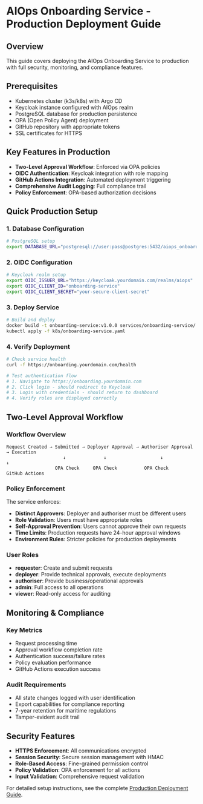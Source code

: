 # AIOps Onboarding Service - Production Deployment Guide

## Overview

This guide covers deploying the AIOps Onboarding Service to production with full security, monitoring, and compliance features.

## Prerequisites

- Kubernetes cluster (k3s/k8s) with Argo CD
- Keycloak instance configured with AIOps realm  
- PostgreSQL database for production persistence
- OPA (Open Policy Agent) deployment
- GitHub repository with appropriate tokens
- SSL certificates for HTTPS

## Key Features in Production

- **Two-Level Approval Workflow**: Enforced via OPA policies
- **OIDC Authentication**: Keycloak integration with role mapping
- **GitHub Actions Integration**: Automated deployment triggering
- **Comprehensive Audit Logging**: Full compliance trail
- **Policy Enforcement**: OPA-based authorization decisions

## Quick Production Setup

### 1. Database Configuration

```bash
# PostgreSQL setup
export DATABASE_URL="postgresql://user:pass@postgres:5432/aiops_onboarding"
```

### 2. OIDC Configuration  

```bash
# Keycloak realm setup
export OIDC_ISSUER_URL="https://keycloak.yourdomain.com/realms/aiops"
export OIDC_CLIENT_ID="onboarding-service"
export OIDC_CLIENT_SECRET="your-secure-client-secret"
```

### 3. Deploy Service

```bash
# Build and deploy
docker build -t onboarding-service:v1.0.0 services/onboarding-service/
kubectl apply -f k8s/onboarding-service.yaml
```

### 4. Verify Deployment

```bash
# Check service health
curl -f https://onboarding.yourdomain.com/health

# Test authentication flow
# 1. Navigate to https://onboarding.yourdomain.com
# 2. Click login - should redirect to Keycloak
# 3. Login with credentials - should return to dashboard
# 4. Verify roles are displayed correctly
```

## Two-Level Approval Workflow

### Workflow Overview

```
Request Created → Submitted → Deployer Approval → Authoriser Approval → Execution
                     ↓              ↓                    ↓               ↓
                  OPA Check     OPA Check          OPA Check      GitHub Actions
```

### Policy Enforcement

The service enforces:
- **Distinct Approvers**: Deployer and authoriser must be different users
- **Role Validation**: Users must have appropriate roles
- **Self-Approval Prevention**: Users cannot approve their own requests
- **Time Limits**: Production requests have 24-hour approval windows
- **Environment Rules**: Stricter policies for production deployments

### User Roles

- **requester**: Create and submit requests
- **deployer**: Provide technical approvals, execute deployments
- **authoriser**: Provide business/operational approvals
- **admin**: Full access to all operations
- **viewer**: Read-only access for auditing

## Monitoring & Compliance

### Key Metrics

- Request processing time
- Approval workflow completion rate
- Authentication success/failure rates
- Policy evaluation performance
- GitHub Actions execution success

### Audit Requirements

- All state changes logged with user identification
- Export capabilities for compliance reporting
- 7-year retention for maritime regulations
- Tamper-evident audit trail

## Security Features

- **HTTPS Enforcement**: All communications encrypted
- **Session Security**: Secure session management with HMAC
- **Role-Based Access**: Fine-grained permission control
- **Policy Validation**: OPA enforcement for all actions
- **Input Validation**: Comprehensive request validation

For detailed setup instructions, see the complete [Production Deployment Guide](production.md).